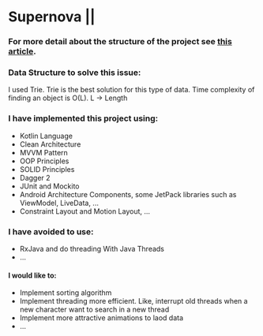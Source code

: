 # Supernova ||
### For more detail about the structure of the project see [this article](https://medium.com/@hassan.alizadeh529/the-clean-architecture-concept-5fcbcb1a2a78).

### Data Structure to solve this issue:
I used Trie. Trie is the best solution for this type of data. 
Time complexity of finding an object is O(L). L -> Length

### I have implemented this project using:
- Kotlin Language
- Clean Architecture
- MVVM Pattern
- OOP Principles
- SOLID Principles
- Dagger 2
- JUnit and Mockito
- Android Architecture Components, some JetPack libraries such as ViewModel, LiveData,  ... 
- Constraint Layout and Motion Layout, ...


### I have avoided to use:
- RxJava and do threading With Java Threads
- ...


#### I would like to:
- Implement sorting algorithm
- Implement threading more efficient. Like, interrupt old threads when a new character want to search in a new thread
- Implement more attractive animations to laod data
- ...
